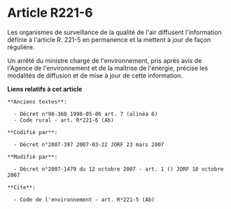 # Article R221-6

Les organismes de surveillance de la qualité de l'air diffusent l'information définie à l'article R. 221-5 en permanence et
la mettent à jour de façon régulière.

Un arrêté du ministre chargé de l'environnement, pris après avis de l'Agence de l'environnement et de la maîtrise de
l'énergie, précise les modalités de diffusion et de mise à jour de cette information.

**Liens relatifs à cet article**

	**Anciens textes**:

	  - Décret n°98-360 1998-05-06 art. 7 (alinéa 6)
	  - Code rural - art. R*221-6 (Ab)

	**Codifié par**:

	  - Décret n°2007-397 2007-03-22 JORF 23 mars 2007

	**Modifié par**:

	  - Décret n°2007-1479 du 12 octobre 2007 - art. 1 () JORF 18 octobre 2007

	**Cite**:

	  - Code de l'environnement - art. R*221-5 (Ab)
